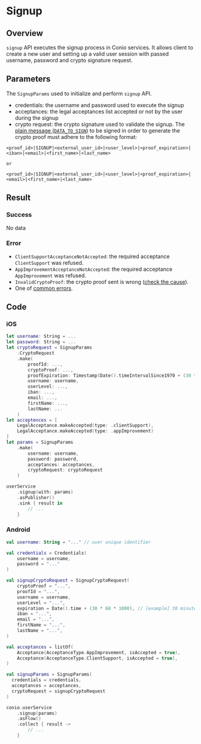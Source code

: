# Signup

## Overview

`signup` API executes the signup process in Conio services. It allows client to create a new user and setting up a valid user session with passed username, password and crypto signature request.

## Parameters

The `SignupParams` used to initialize and perform `signup` API.

- credentials: the username and password used to execute the signup
- acceptances: the legal acceptances list accepted or not by the user during the signup
- crypto request: the crypto signature used to validate the signup. The [plain message (`DATA_TO_SIGN`)](../CryptoRequest.md) to be signed in order to generate the crypto proof must adhere to the following format:

```
<proof_id>|SIGNUP|<external_user_id>|<user_level>|<proof_expiration>|<iban>|<email>|<first_name>|<last_name>

or

<proof_id>|SIGNUP|<external_user_id>|<user_level>|<proof_expiration>|<email>|<first_name>|<last_name>
```

## Result

### Success

No data

### Error

- `ClientSupportAcceptanceNotAccepted`: the required acceptance `ClientSupport` was refused.
- `AppImprovementAcceptanceNotAccepted`: the required acceptance `AppImprovement` was refused.
- `InvalidCryptoProof`: the crypto proof sent is wrong ([check the cause](../CryptoRequest.md#error)).
- One of [common errors](../Errors.md).

## Code

### iOS
```swift
let username: String = ...
let password: String = ...
let cryptoRequest = SignupParams
    .CryptoRequest
    .make(
        proofId: ...,
	    cryptoProof: ...,
	    proofExpiration: Timestamp(Date().timeIntervalSince1970 + (30 * 60 * 1000)),
	    username: username,
	    userLevel: ...,
	    iban: ...,
	    email: ...,
	    firstName: ...,
	    lastName: ...
    )
let acceptences = [
    LegalAcceptance.makeAccepted(type: .clientSupport),
    LegalAcceptance.makeAccepted(type: .appImprovement)
]
let params = SignupParams
    .make(
        username: username,
        password: password,
        acceptances: acceptances,
        cryptoRequest: cryptoRequest
    )

userService
    .signup(with: params)
    .asPublisher()
    .sink { result in
        // ...
    }
```

### Android
```kotlin
val username: String = "..." // user unique identifier

val credentials = Credentials(
	username = username,
	password = "..."
)

val signupCryptoRequest = SignupCryptoRequest(
	cryptoProof = "...",
	proofId = "...",
	username = username,
	userLevel = "...",
	expiration = Date().time + (30 * 60 * 1000), // [example] 30 minutes from now
	iban = "...",
	email = "...",
	firstName = "...",
	lastName = "...",
)

val acceptances = listOf(
	Acceptance(AcceptanceType.AppImprovement, isAccepted = true),
	Acceptance(AcceptanceType.ClientSupport, isAccepted = true),
)

val signupParams = SignupParams(
  credentials = credentials,
  acceptances = acceptances,
  cryptoRequest = signupCryptoRequest
)

conio.userService
	.signup(params)
	.asFlow()
	.collect { result ->
		// ...
	}
```
